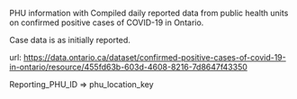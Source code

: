 PHU information with Compiled daily reported data from public health units on confirmed positive cases of COVID-19 in Ontario.

Case data is as initially reported.

url: https://data.ontario.ca/dataset/confirmed-positive-cases-of-covid-19-in-ontario/resource/455fd63b-603d-4608-8216-7d8647f43350

Reporting_PHU_ID => phu_location_key
